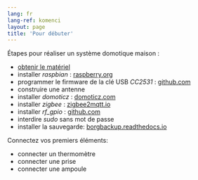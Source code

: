 ```yaml
---
lang: fr
lang-ref: komenci
layout: page
title: 'Pour débuter'
---
```


Étapes pour réaliser un système domotique maison :  

* [obtenir le matériel](_posts/2020-08-31-aparataro.md)
* installer _raspbian_ : [raspberry.org](https://www.raspberrypi.org/documentation/installation/installing-images/README.md)
* programmer le firmware de la clé USB _CC2531_ : [github.com](https://github.com/jmichault/flash_cc2531)
* construire une antenne
* installer _domoticz_ : [domoticz.com](https://www.domoticz.com/wiki/Raspberry_Pi)
* installer _zigbee_ : [zigbee2mqtt.io](https://www.zigbee2mqtt.io/getting_started/running_zigbee2mqtt.html)
* installer _rf_gpio_ : [github.com](https://github.com/jmichault/rf_gpio/blob/master/LeguMin.md)
* interdire _sudo_ sans mot de passe
* installer la sauvegarde: [borgbackup.readthedocs.io](https://borgbackup.readthedocs.io/en/stable/installation.html)

Connectez vos premiers éléments:  
* connecter un thermomètre
* connecter une prise
* connecter une ampoule

